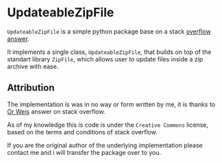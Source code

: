 # UpdateableZipFile

`UpdateableZipFile` is a simple python package base on a stack [overflow answer](https://stackoverflow.com/a/35435548).

It implements a single class, `UpdateableZipFile`, that builds on top of the standart library `ZipFile`, 
which allows user to update files inside a zip archive with ease. 

## Attribution

The implementation is was in no way or form written by me, 
it is thanks to [Or Weis](https://stackoverflow.com/users/2899910/or-weis) answer on stack overflow.

As of my knowledge this is code is under the `Creative Commons` license, 
based on the terms and conditions of stack overflow.

If you are the original author of the underlying implementation 
please contact me and i will transfer the package over to you.
